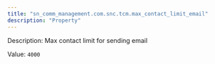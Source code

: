 ```yaml
---
title: "sn_comm_management.com.snc.tcm.max_contact_limit_email"
description: "Property"
---
```


Description: Max contact limit for sending email

Value: `4000`